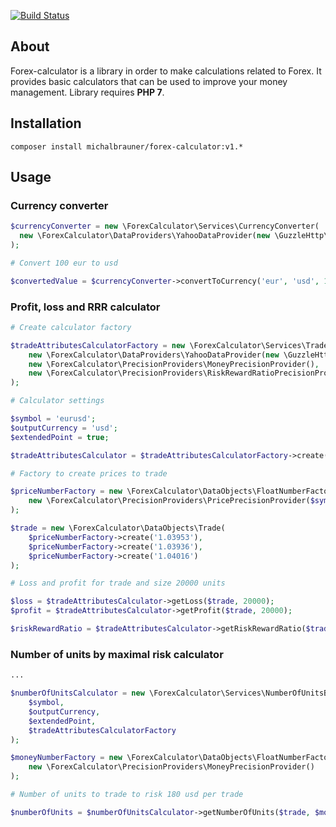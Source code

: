 [![Build Status](https://img.shields.io/shippable/5845d4e6307b1f0f004fb54d/master.svg)](https://app.shippable.com/projects/5845d4e6307b1f0f004fb54d/status/dashboard)

## About

Forex-calculator is a library in order to make calculations related to Forex. It provides basic calculators that can be used to improve your money management. Library requires **PHP 7**.

## Installation
```
composer install michalbrauner/forex-calculator:v1.*
```

## Usage

### Currency converter

```php
$currencyConverter = new \ForexCalculator\Services\CurrencyConverter(
  new \ForexCalculator\DataProviders\YahooDataProvider(new \GuzzleHttp\Client())
);

# Convert 100 eur to usd

$convertedValue = $currencyConverter->convertToCurrency('eur', 'usd', 100);
```

### Profit, loss and RRR calculator

```php
# Create calculator factory

$tradeAttributesCalculatorFactory = new \ForexCalculator\Services\TradeAttributesByTradeSizeCalculatorFactory(
    new \ForexCalculator\DataProviders\YahooDataProvider(new \GuzzleHttp\Client()),
    new \ForexCalculator\PrecisionProviders\MoneyPrecisionProvider(),
    new \ForexCalculator\PrecisionProviders\RiskRewardRatioPrecisionProvider()
);

# Calculator settings

$symbol = 'eurusd';
$outputCurrency = 'usd';
$extendedPoint = true;

$tradeAttributesCalculator = $tradeAttributesCalculatorFactory->create('eurusd', 'usd', $extendedPoint);

# Factory to create prices to trade

$priceNumberFactory = new \ForexCalculator\DataObjects\FloatNumberFactory(
    new \ForexCalculator\PrecisionProviders\PricePrecisionProvider($symbol, $extendedPoint)
);

$trade = new \ForexCalculator\DataObjects\Trade(
    $priceNumberFactory->create('1.03953'),
    $priceNumberFactory->create('1.03936'),
    $priceNumberFactory->create('1.04016')
);

# Loss and profit for trade and size 20000 units

$loss = $tradeAttributesCalculator->getLoss($trade, 20000);
$profit = $tradeAttributesCalculator->getProfit($trade, 20000);

$riskRewardRatio = $tradeAttributesCalculator->getRiskRewardRatio($trade);
```

### Number of units by maximal risk calculator

```php
...

$numberOfUnitsCalculator = new \ForexCalculator\Services\NumberOfUnitsByMaximalLossCalculator(
    $symbol,
    $outputCurrency,
    $extendedPoint,
    $tradeAttributesCalculatorFactory
);

$moneyNumberFactory = new \ForexCalculator\DataObjects\FloatNumberFactory(
    new \ForexCalculator\PrecisionProviders\MoneyPrecisionProvider()
);

# Number of units to trade to risk 180 usd per trade

$numberOfUnits = $numberOfUnitsCalculator->getNumberOfUnits($trade, $moneyNumberFactory->create('180'));
```
